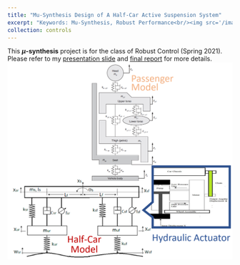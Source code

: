 ```yaml
---
title: "Mu-Synthesis Design of A Half-Car Active Suspension System"
excerpt: "Keywords: Mu-Synthesis, Robust Performance<br/><img src='/images/mu_synthesis_model.png'>"
collection: controls
---
```


This <b>$\mu$-synthesis</b> project is for the class of Robust Control (Spring 2021). 
Please refer to my [presentation slide](http://twwang97.github.io/files/presentation_synthesize_half_car.pdf) and [final report](http://twwang97.github.io/files/report_synthesize_half_car.pdf) for more details. 
<br/><img src='/images/mu_synthesis_model.png'>